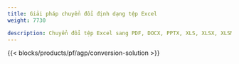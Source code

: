 ```yaml
---
title: Giải pháp chuyển đổi định dạng tệp Excel 
weight: 7730

description: Chuyển đổi tệp Excel sang PDF, DOCX, PPTX, XLS, XLSX, XLSM, XLSB, ODS, CSV, TSV, HTML, JPG, BMP, PNG, SVG, TIFF, XPS, MHTML và Markdown.
---
```

{{< blocks/products/pf/agp/conversion-solution >}} 
